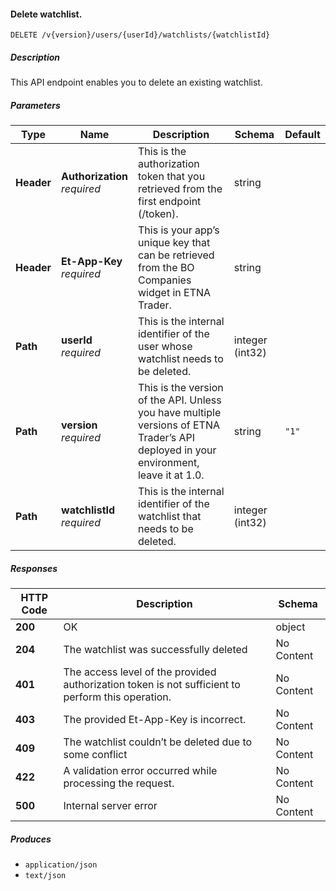 
<a name="watchlists_deletewatchlist"></a>
#### Delete watchlist.
```
DELETE /v{version}/users/{userId}/watchlists/{watchlistId}
```


##### Description
This API endpoint enables you to delete an existing watchlist.


##### Parameters

|Type|Name|Description|Schema|Default|
|---|---|---|---|---|
|**Header**|**Authorization**  <br>*required*|This is the authorization token that you retrieved from the first endpoint (/token).|string||
|**Header**|**Et-App-Key**  <br>*required*|This is your app’s unique key that can be retrieved from the BO Companies widget in ETNA Trader.|string||
|**Path**|**userId**  <br>*required*|This is the internal identifier of the user whose watchlist needs to be deleted.|integer (int32)||
|**Path**|**version**  <br>*required*|This is the version of the API. Unless you have multiple versions of ETNA Trader’s API deployed in your environment, leave it at 1.0.|string|`"1"`|
|**Path**|**watchlistId**  <br>*required*|This is the internal identifier of the watchlist that needs to be deleted.|integer (int32)||


##### Responses

|HTTP Code|Description|Schema|
|---|---|---|
|**200**|OK|object|
|**204**|The watchlist was successfully deleted|No Content|
|**401**|The access level of the provided authorization token is not sufficient to perform this operation.|No Content|
|**403**|The provided Et-App-Key is incorrect.|No Content|
|**409**|The watchlist couldn’t be deleted due to some conflict|No Content|
|**422**|A validation error occurred while processing the request.|No Content|
|**500**|Internal server error|No Content|


##### Produces

* `application/json`
* `text/json`



